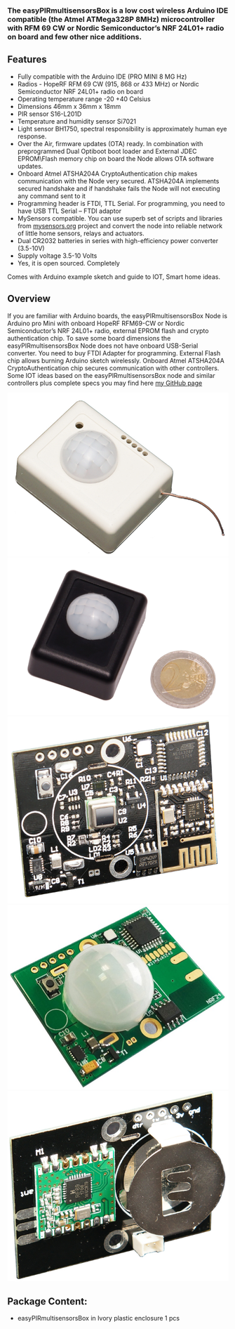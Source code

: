 

### The easyPIRmultisensorsBox is a low cost wireless Arduino IDE compatible (the Atmel ATMega328P 8MHz) microcontroller with RFM 69 CW or Nordic Semiconductor’s NRF 24L01+ radio on board and few other nice additions.

## Features
- Fully compatible with the Arduino IDE (PRO MINI 8 MG Hz)
- Radios - HopeRF RFM 69 CW (915, 868 or 433 MHz) or Nordic Semiconductor NRF 24L01+ radio on board
- Operating temperature range -20 +40 Celsius
- Dimensions 46mm x 36mm x 18mm 
- PIR sensor S16-L201D
- Temperature and humidity sensor Si7021
- Light sensor BH1750, spectral responsibility is approximately human eye response.
- Over the Air, firmware updates (OTA) ready. In combination with preprogrammed Dual Optiboot boot loader and External JDEC EPROM\Flash memory chip on board the Node allows OTA software updates.
- Onboard Atmel ATSHA204A CryptoAuthentication chip makes communication with the Node very secured. ATSHA204A implements secured handshake and if handshake fails the Node will not executing any command sent to it
- Programming header is FTDI, TTL Serial. For programming, you need to have USB TTL Serial – FTDI adaptor
- MySensors compatible. You can use superb set of scripts and libraries from [mysensors.org](http://www.mysensors.org) project  and convert the node into reliable network of little home sensors, relays and actuators.
- Dual CR2032 batteries in series with high-efficiency power converter (3.5-10V)
- Supply voltage 3.5-10 Volts
- Yes, it is open sourced. Completely

Comes with Arduino example sketch and guide to IOT, Smart home ideas.

## Overview
If you are familiar with Arduino boards, the easyPIRmultisensorsBox Node is Arduino pro Mini with onboard HopeRF RFM69-CW or Nordic Semiconductor’s NRF 24L01+ radio, external EPROM flash and crypto authentication chip. To save some board dimensions the easyPIRmultisensorsBox Node does not have onboard USB-Serial converter. You need to buy FTDI Adapter for programming. External Flash chip allows burning Arduino sketch wirelessly. Onboard Atmel ATSHA204A CryptoAuthentication chip secures communication with other controllers. Some IOT ideas based on the easyPIRmultisensorsBox node and similar controllers plus complete specs you may find here [my GitHub page](https://github.com/EasySensors/easyPIRmultisensorsBox)

![enter image description here](https://github.com/EasySensors/easyPIRmultisensorsBox/blob/master/pics/Easy-PIR-white-Box.jpg?raw=true)
![enter image description here](https://github.com/EasySensors/easyPIRmultisensorsBox/blob/master/pics/EasyPIR-black.png?raw=true)
![enter image description here](https://github.com/EasySensors/easyPIRmultisensorsBox/blob/master/pics/EasyPIR-nrf-1.jpg?raw=true)
![enter image description here](https://github.com/EasySensors/easyPIRmultisensorsBox/blob/master/pics/PIRpcb3.jpg?raw=true)
![enter image description here](https://github.com/EasySensors/easyPIRmultisensorsBox/blob/master/pics/pirRFM69cw.jpg?raw=true)
 
## Package Content:
-	easyPIRmultisensorsBox in Ivory plastic enclosure 1 pcs  


  
